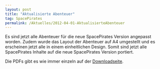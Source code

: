 ```yaml
---
layout: post
title: "Aktualisierte Abenteuer"
tag: SpacePirates
permalink: /Aktuelles/2012-04-01-AktualisierteAbenteuer
---
```


Es sind jetzt alle Abenteuer für die neue SpacePirates Version angepasst worden. Zudem wurde das Layout der Abenteuer auf A4 umgestellt und es erscheinen jetzt alle in einem einheitlichen Design. Somit sind jetzt alle SpacePirates Inhalte auf die neue SpacePirates Version portiert.

Die PDFs gibt es wie immer einzeln auf der [Downloadseite](https://spacepirates.jcgames.de/Publikationen/).

